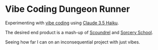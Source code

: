 # Vibe Coding Dungeon Runner

Experimenting with [vibe coding](https://en.wikipedia.org/wiki/Vibe_coding) using [Claude 3.5 Haiku](https://claude.ai). 

The desired end product is a mash-up of [Scoundrel](http://stfj.net/art/2011/Scoundrel.pdf) and [Sorcery School](https://www.sorcery.school/).

Seeing how far I can on an inconsequential project with just vibes.
